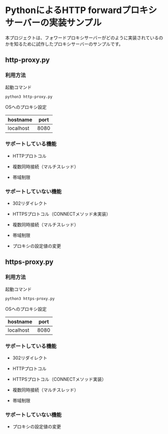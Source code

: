 # PythonによるHTTP forwardプロキシサーバーの実装サンプル

本プロジェクトは、フォワードプロキシサーバーがどのように実装されているのかを知るために試作したプロキシサーバーのサンプルです。

## http-proxy.py

### 利用方法

起動コマンド

```bash
python3 http-proxy.py
```

OSへのプロキシ設定

| hostname  | port |
| --------- | ---- |
| localhost | 8080 |

### サポートしている機能

* HTTPプロトコル

* 複数同時接続（マルチスレッド）

* 帯域制限

### サポートしていない機能

* 302リダイレクト

* HTTPSプロトコル（CONNECTメソッド未実装）

* 複数同時接続（マルチスレッド）

* 帯域制限

* プロキシの設定値の変更

## https-proxy.py

### 利用方法

起動コマンド

```bash
python3 https-proxy.py
```

OSへのプロキシ設定

| hostname  | port |
| --------- | ---- |
| localhost | 8080 |

### サポートしている機能

* 302リダイレクト

* HTTPプロトコル

* HTTPSプロトコル（CONNECTメソッド実装）

* 複数同時接続（マルチスレッド）

* 帯域制限

### サポートしていない機能

* プロキシの設定値の変更
